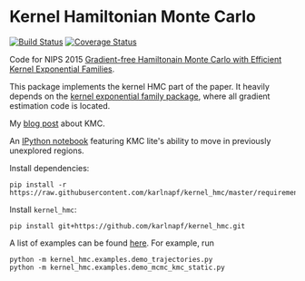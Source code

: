 # Kernel Hamiltonian Monte Carlo

[![Build Status](https://travis-ci.org/karlnapf/kernel_hmc.png)](https://travis-ci.org/karlnapf/kernel_hmc)
[![Coverage Status](https://coveralls.io/repos/karlnapf/kernel_hmc/badge.svg?branch=master&service=github)](https://coveralls.io/github/karlnapf/kernel_hmc?branch=master)

Code for NIPS 2015 [Gradient-free Hamiltonain Monte Carlo with Efficient Kernel Exponential Families](http://arxiv.org/abs/1506.02564).

This package implements the kernel HMC part of the paper. It heavily depends on the [kernel exponential family package](https://github.com/karlnapf/kernel_exp_family), where all gradient estimation code is located.

My [blog post](http://herrstrathmann.de/kamiltonian-monte-carlo/) about KMC.

An [IPython notebook](http://nbviewer.ipython.org/gist/karlnapf/da0089726c43ed52a899) featuring KMC lite's ability to move in previously unexplored regions.



Install dependencies:

    pip install -r https://raw.githubusercontent.com/karlnapf/kernel_hmc/master/requirements.txt
    
Install ```kernel_hmc```:

    pip install git+https://github.com/karlnapf/kernel_hmc.git

A list of examples can be found [here](kernel_hmc/examples). For example, run

    python -m kernel_hmc.examples.demo_trajectories.py
    python -m kernel_hmc.examples.demo_mcmc_kmc_static.py

